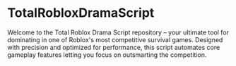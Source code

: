 # TotalRobloxDramaScript
Welcome to the Total Roblox Drama Script repository – your ultimate tool for dominating in one of Roblox's most competitive survival games. Designed with precision and optimized for performance, this script automates core gameplay features letting you focus on outsmarting the competition.
